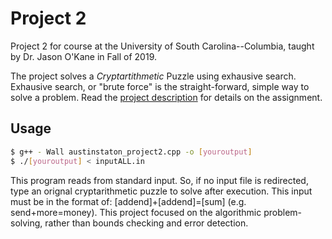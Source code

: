 # Project 2
Project 2 for course at the University of South Carolina--Columbia, taught by Dr. Jason O'Kane in Fall of 2019.

The project solves a _Cryptartithmetic_ Puzzle using exhausive search. Exhausive search, or "brute force" is the straight-forward, simple way to solve a problem.
Read the [project description](https://cse.sc.edu/~jokane/teaching/350/project2.pdf) for details on the assignment. 

## Usage
```bash
$ g++ - Wall austinstaton_project2.cpp -o [youroutput]
$ ./[youroutput] < inputALL.in
```
This program reads from standard input. So, if no input file is redirected, type an orignal cryptarithmetic puzzle to solve after execution. This input must be in the format of:
   [addend]+[addend]=[sum] (e.g. send+more=money). This project focused on the algorithmic problem-solving, rather than bounds checking and error detection.
